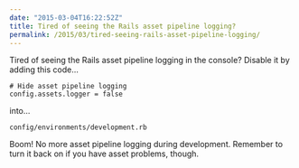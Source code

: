 ```yaml
---
date: "2015-03-04T16:22:52Z"
title: Tired of seeing the Rails asset pipeline logging?
permalink: /2015/03/tired-seeing-rails-asset-pipeline-logging/
---
```

Tired of seeing the Rails asset pipeline logging in the console? Disable it by adding this code…

```
# Hide asset pipeline logging
config.assets.logger = false
```

into…

```
config/environments/development.rb
```

Boom! No more asset pipeline logging during development. Remember to turn it back on if you have asset problems, though.
